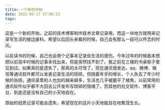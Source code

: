 ```yaml
---
title: 一个新的开始
date: 2022-03-17 17:06:23
tags:
---
```


这是一个新的开始，之前的技术博客制作技术文章记录用，而这一块地方就用来记录写生活的棱边废料。希望以后回头来看的时候，自己会有那么一段可以怀念的时光。

以前读书的时候，自己也会用个记事本记录些生活的感伤。今年过年的时候我本想把以前高中时候的记事本找出来，但是突然找不到了。我之前在三楼的书桌柜子里见到过。如果真的是遗失了，那真的太可惜了。现在通讯很发达，qq、微博、微信等通讯软件都可以发表记录生活的琐碎。但随着年岁的增长，个人失去了年少时候的张扬，通讯录里的人也加的越来越多，生活也几乎被磨平了棱角，以前常用的通讯软件似乎都不大回去公开发布写琐碎的情绪了。而其他的社交软件、博客平台，到底还是没有自己的小天地自在。

原始的纸质记录可能会遗失，希望现在的这片小天地能自在地繁茂生长。